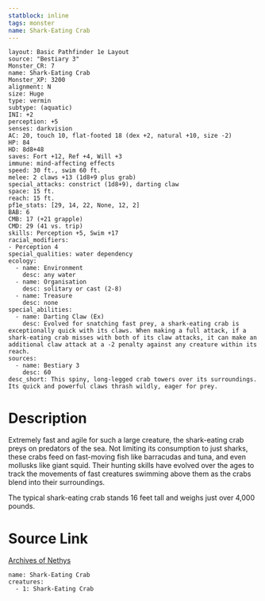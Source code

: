 ```yaml
---
statblock: inline
tags: monster
name: Shark-Eating Crab
---
```

```statblock
layout: Basic Pathfinder 1e Layout
source: "Bestiary 3"
Monster_CR: 7
name: Shark-Eating Crab
Monster_XP: 3200
alignment: N
size: Huge
type: vermin
subtype: (aquatic)
INI: +2
perception: +5
senses: darkvision
AC: 20, touch 10, flat-footed 18 (dex +2, natural +10, size -2)
HP: 84
HD: 8d8+48
saves: Fort +12, Ref +4, Will +3
immune: mind-affecting effects
speed: 30 ft., swim 60 ft.
melee: 2 claws +13 (1d8+9 plus grab)
special_attacks: constrict (1d8+9), darting claw
space: 15 ft.
reach: 15 ft.
pf1e_stats: [29, 14, 22, None, 12, 2]
BAB: 6
CMB: 17 (+21 grapple)
CMD: 29 (41 vs. trip)
skills: Perception +5, Swim +17
racial_modifiers:
- Perception 4
special_qualities: water dependency
ecology:
  - name: Environment
    desc: any water
  - name: Organisation
    desc: solitary or cast (2-8)
  - name: Treasure
    desc: none
special_abilities:
  - name: Darting Claw (Ex)
    desc: Evolved for snatching fast prey, a shark-eating crab is exceptionally quick with its claws. When making a full attack, if a shark-eating crab misses with both of its claw attacks, it can make an additional claw attack at a -2 penalty against any creature within its reach.
sources:
  - name: Bestiary 3
    desc: 60
desc_short: This spiny, long-legged crab towers over its surroundings. Its quick and powerful claws thrash wildly, eager for prey.
```
# Description
Extremely fast and agile for such a large creature, the shark-eating crab preys on predators of the sea. Not limiting its consumption to just sharks, these crabs feed on fast-moving fish like barracudas and tuna, and even mollusks like giant squid. Their hunting skills have evolved over the ages to track the movements of fast creatures swimming above them as the crabs blend into their surroundings.

The typical shark-eating crab stands 16 feet tall and weighs just over 4,000 pounds.
# Source Link
[Archives of Nethys](https://aonprd.com/MonsterDisplay.aspx?ItemName=Shark-Eating%20Crab)
```encounter-table
name: Shark-Eating Crab
creatures:
  - 1: Shark-Eating Crab
```
